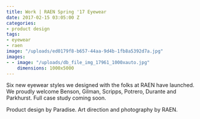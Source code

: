 ```yaml
---
title: Work | RAEN Spring '17 Eyewear
date: 2017-02-15 03:05:00 Z
categories:
- product design
tags:
- eyewear
- raen
image: "/uploads/ed0179f8-b657-44aa-9d4b-1fb8a5392d7a.jpg"
images:
- - image: "/uploads/db_file_img_17961_1000xauto.jpg"
    dimensions: 1000x5000
---
```


Six new eyewear styles we designed with the folks at RAEN have launched. We proudly welcome Benson, Gilman, Scripps, Potrero, Durante and Parkhurst. Full case study coming soon.

Product design by Paradise. Art direction and photography by RAEN.
